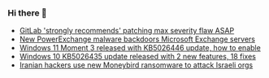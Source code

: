 ### Hi there 👋

<!--START_SECTION:feed-->
* [GitLab 'strongly recommends' patching max severity flaw ASAP](https://www.bleepingcomputer.com/news/security/gitlab-strongly-recommends-patching-max-severity-flaw-asap/)
* [New PowerExchange malware backdoors Microsoft Exchange servers](https://www.bleepingcomputer.com/news/security/new-powerexchange-malware-backdoors-microsoft-exchange-servers/)
* [Windows 11 Moment 3 released with KB5026446 update, how to enable](https://www.bleepingcomputer.com/news/microsoft/windows-11-moment-3-released-with-kb5026446-update-how-to-enable/)
* [Windows 10 KB5026435 update released with 2 new features, 18 fixes](https://www.bleepingcomputer.com/news/microsoft/windows-10-kb5026435-update-released-with-2-new-features-18-fixes/)
* [Iranian hackers use new Moneybird ransomware to attack Israeli orgs](https://www.bleepingcomputer.com/news/security/iranian-hackers-use-new-moneybird-ransomware-to-attack-israeli-orgs/)
<!--END_SECTION:feed-->

<!--
**frankenk/frankenk** is a ✨ _special_ ✨ repository because its `README.md` (this file) appears on your GitHub profile.

Here are some ideas to get you started:

- 🔭 I’m currently working on ...
- 🌱 I’m currently learning ...
- 👯 I’m looking to collaborate on ...
- 🤔 I’m looking for help with ...
- 💬 Ask me about ...
- 📫 How to reach me: ...
- 😄 Pronouns: ...
- ⚡ Fun fact: ...
-->



